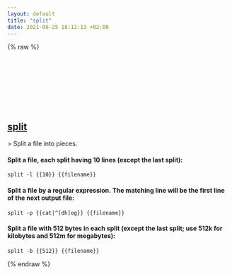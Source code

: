 ```yaml
---
layout: default
title: "split"
date: 2021-06-25 18:12:13 +02:00
---
```

{% raw %}
<h2 id="split">
  <a href="/en/osx/split.html">split</a> <a href="#split"><svg class="icon">
    <use href="/assets/images/unicode_sprite.svg#link" />
  </svg></a>
</h2>
> Split a file into pieces.

#### Split a file, each split having 10 lines (except the last split):
```shell
split -l {{10}} {{filename}}
```
#### Split a file by a regular expression. The matching line will be the first line of the next output file:
```shell
split -p {{cat|^[dh]og}} {{filename}}
```
#### Split a file with 512 bytes in each split (except the last split; use 512k for kilobytes and 512m for megabytes):
```shell
split -b {{512}} {{filename}}
```
{% endraw %}